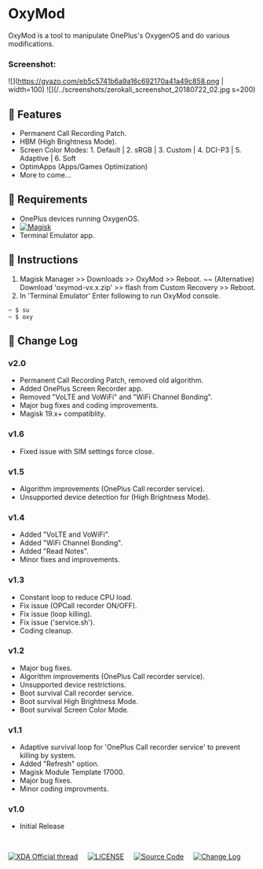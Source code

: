 # OxyMod
OxyMod is a tool to manipulate OnePlus's OxygenOS and do various modifications.

### Screenshot:
![](https://gyazo.com/eb5c5741b6a9a16c692170a41a49c858.png | width=100)
![](/../screenshots/zerokali_screenshot_20180722_02.jpg s=200)

## 🎈 Features
* Permanent Call Recording Patch.
* HBM (High Brightness Mode).
* Screen Color Modes: 1. Default | 2. sRGB | 3. Custom | 4. DCI-P3 | 5. Adaptive | 6. Soft
* OptimApps (Apps/Games Optimization)
* More to come...

## 🎈 Requirements
* OnePlus devices running OxygenOS.
* [![Magisk](https://img.shields.io/badge/Magisk-17%2B-00B39B.svg?style=flat-square)](https://forum.xda-developers.com/apps/magisk/official-magisk-v7-universal-systemless-t3473445)
* Terminal Emulator app.

## 🎈 Instructions
1. Magisk Manager >> Downloads >> OxyMod >> Reboot.
~~ (Alternative) Download 'oxymod-vx.x.zip' >> flash from Custom Recovery >> Reboot.
2. In 'Terminal Emulator' Enter following to run OxyMod console.
```console
~ $ su
~ $ oxy
```

## 🎈 Change Log
### v2.0
* Permanent Call Recording Patch, removed old algorithm.
* Added OnePlus Screen Recorder app.
* Removed "VoLTE and VoWiFi" and "WiFi Channel Bonding".
* Major bug fixes and coding improvements.
* Magisk 19.x+ compatiblity. 
### v1.6
* Fixed issue with SIM settings force close.
### v1.5
* Algorithm improvements (OnePlus Call recorder service).
* Unsupported device detection for (High Brightness Mode).
### v1.4
* Added "VoLTE and VoWiFi".
* Added "WiFi Channel Bonding".
* Added "Read Notes".
* Minor fixes and improvements.
### v1.3
* Constant loop to reduce CPU load.
* Fix issue (OPCall recorder ON/OFF).
* Fix issue (loop killing).
* Fix issue ('service.sh').
* Coding cleanup.
### v1.2
* Major bug fixes.
* Algorithm improvements (OnePlus Call recorder service).
* Unsupported device restrictions.
* Boot survival Call recorder service.
* Boot survival High Brightness Mode.
* Boot survival Screen Color Mode.
### v1.1
* Adaptive survival loop for 'OnePlus Call recorder
  service' to prevent killing by system.
* Added "Refresh" option.
* Magisk Module Template 17000.
* Major bug fixes.
* Minor coding improvments.
### v1.0
* Initial Release

&nbsp;&nbsp;

[![XDA Official thread](https://img.shields.io/badge/XDA&nbsp;Forum-ff8300.svg?style=flat-square)](https://forum.xda-developers.com/apps/magisk/oxymod-t3791347)&nbsp;&nbsp;&nbsp;&nbsp;&nbsp;[![LICENSE](https://img.shields.io/badge/LICENSE-MIT-0067b2.svg?style=flat-square)](https://github.com/metaspook/OxyMod/blob/master/LICENSE)&nbsp;&nbsp;&nbsp;&nbsp;&nbsp;[![Source Code](https://img.shields.io/badge/Source&nbsp;Code-098900.svg?style=flat-square)](https://github.com/metaspook/OxyMod)&nbsp;&nbsp;&nbsp;&nbsp;&nbsp;[![Change Log](https://img.shields.io/badge/Change&nbsp;Log-c902bc.svg?style=flat-square)](https://github.com/metaspook/OxyMod#change-log)
